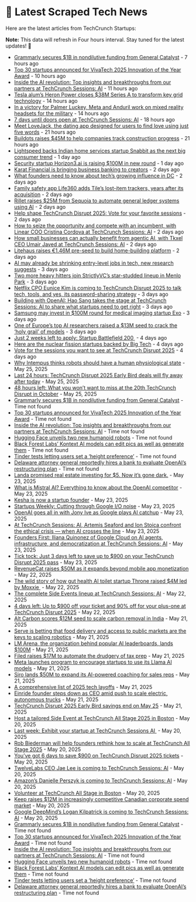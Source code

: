 
# 📰 Latest Scraped Tech News

Here are the latest articles from TechCrunch Startups:

**Note:** This data will refresh in Four hours interval. Stay tuned for the latest updates! 🔄
- [Grammarly secures $1B in nondilutive funding from General Catalyst](https://techcrunch.com/2025/05/29/grammarly-secures-1b-in-non-dilutive-funding-from-general-catalyst/) - 7 hours ago
- [Top 30 startups announced for VivaTech 2025 Innovation of the Year Award](https://techcrunch.com/2025/05/29/top-30-startups-announced-for-vivatech-2025-innovation-of-the-year-award/) - 10 hours ago
- [Inside the AI revolution: Top insights and breakthroughs from our partners at TechCrunch Sessions: AI](https://techcrunch.com/2025/05/29/inside-the-ai-revolution-top-insights-and-breakthroughs-from-our-partners-at-techcrunch-sessions-ai/) - 11 hours ago
- [Tesla alum’s Heron Power closes $38M Series A to transform key grid technology](https://techcrunch.com/2025/05/29/tesla-alums-heron-power-closes-38m-series-a-to-transform-key-grid-technology/) - 14 hours ago
- [In a victory for Palmer Luckey, Meta and Anduril work on mixed reality headsets for the military](https://techcrunch.com/2025/05/29/in-a-victory-for-palmer-luckey-meta-and-anduril-work-on-mixed-reality-headsets-for-the-military/) - 14 hours ago
- [7 days until doors open at TechCrunch Sessions: AI](https://techcrunch.com/2025/05/29/7-days-until-doors-open-at-techcrunch-sessions-ai/) - 18 hours ago
- [Meet LoveJack, the dating app designed for users to find love using just five words](https://techcrunch.com/2025/05/29/meet-lovejack-the-dating-app-designed-for-users-to-find-love-using-just-five-words/) - 21 hours ago
- [Buildots raises $45M to help companies track construction progress](https://techcrunch.com/2025/05/29/buildots-raises-45m-to-help-companies-track-construction-progress/) - 21 hours ago
- [Lightspeed backs Indian home services startup Snabbit as the next big consumer trend](https://techcrunch.com/2025/05/28/lightspeed-backs-indian-home-services-startup-snabbit-as-the-next-big-consumer-trend/) - 1 day ago
- [Security startup Horizon3.ai is raising $100M in new round](https://techcrunch.com/2025/05/28/security-startup-horizon3-ai-is-raising-100m-in-new-round/) - 1 day ago
- [Karat Financial is bringing business banking to creators](https://techcrunch.com/2025/05/28/karat-financial-is-bringing-business-banking-to-creators/) - 2 days ago
- [What founders need to know about tech’s growing influence in DC](https://techcrunch.com/podcast/what-founders-need-to-know-about-techs-growing-influence-in-d-c/) - 2 days ago
- [Family safety app Life360 adds Tile’s lost-item trackers, years after its acquisition](https://techcrunch.com/2025/05/28/family-safety-app-life360-adds-tiles-lost-item-trackers-years-after-its-acquisition/) - 2 days ago
- [Rillet raises $25M from Sequoia to automate general ledger systems using AI](https://techcrunch.com/2025/05/28/rillet-raises-25m-from-sequoia-to-automate-general-ledger-systems-using-ai/) - 2 days ago
- [Help shape TechCrunch Disrupt 2025: Vote for your favorite sessions](https://techcrunch.com/2025/05/28/help-shape-techcrunch-disrupt-2025-vote-for-your-favorite-sessions/) - 2 days ago
- [How to seize the opportunity and compete with an incumbent, with Linear COO Cristina Cordova at TechCrunch Sessions: AI](https://techcrunch.com/2025/05/28/how-to-seize-the-opportunity-and-compete-with-an-incumbent-with-linear-coo-cristina-cordova-at-techcrunch-sessions-ai/) - 2 days ago
- [How small businesses can actually benefit from agentic AI, with Tkxel CEO Umair Javed at TechCrunch Sessions: AI](https://techcrunch.com/2025/05/28/how-small-businesses-can-actually-benefit-from-agentic-ai-with-tkxel-ceo-umair-javed-at-techcrunch-sessions-ai/) - 2 days ago
- [Litehaus raises €1.46M pre-seed to build home-building platform](https://techcrunch.com/2025/05/28/litehaus-raises-e1-7-million-pre-seed-to-build-home-building-marketplace/) - 2 days ago
- [AI may already be shrinking entry-level jobs in tech, new research suggests](https://techcrunch.com/2025/05/27/ai-may-already-be-shrinking-entry-level-jobs-in-tech-new-research-suggests/) - 3 days ago
- [Two more heavy hitters join StrictlyVC’s star-studded lineup in Menlo Park](https://techcrunch.com/2025/05/27/two-more-heavy-hitters-join-strictlyvcs-star-studded-lineup-in-menlo-park/) - 3 days ago
- [Netflix CPO Eunice Kim is coming to TechCrunch Disrupt 2025 to talk tech, tools, and yes, its password-sharing strategy](https://techcrunch.com/2025/05/27/netflix-cpo-eunice-kim-is-coming-to-techcrunch-disrupt-2025-to-talk-tech-tools-and-yes-its-password-sharing-strategy/) - 3 days ago
- [Building with OpenAI: Hao Sang takes the stage at TechCrunch Sessions: AI to share what startups need to get right](https://techcrunch.com/2025/05/27/building-with-openai-hao-sang-takes-the-stage-at-techcrunch-sessions-ai-to-share-what-startups-need-to-get-right/) - 3 days ago
- [Samsung may invest in $100M round for medical imaging startup Exo](https://techcrunch.com/2025/05/27/samsung-may-invest-in-100m-round-for-medical-imaging-startup-exo/) - 3 days ago
- [One of Europe’s top AI researchers raised a $13M seed to crack the ‘holy grail’ of models](https://techcrunch.com/2025/05/26/one-of-europes-top-ai-researchers-raised-a-13m-seed-to-crack-the-holy-grail-of-models/) - 3 days ago
- [Just 2 weeks left to apply: Startup Battlefield 200 ](https://techcrunch.com/2025/05/26/just-2-weeks-left-to-apply-startup-battlefield-200/) - 4 days ago
- [Here are the nuclear fission startups backed by Big Tech](https://techcrunch.com/2025/05/26/here-are-the-nuclear-fission-startups-backed-by-big-tech/) - 4 days ago
- [Vote for the sessions you want to see at TechCrunch Disrupt 2025](https://techcrunch.com/2025/05/26/vote-for-the-sessions-you-want-to-see-at-techcrunch-disrupt-2025/) - 4 days ago
- [Why Intempus thinks robots should have a human physiological state](https://techcrunch.com/2025/05/25/why-intempus-thinks-robots-should-have-a-human-physiological-state/) - May 25, 2025
- [Last 24 hours: TechCrunch Disrupt 2025 Early Bird deals will fly away after today](https://techcrunch.com/2025/05/25/last-24-hours-techcrunch-disrupt-2025-early-bird-deals-will-fly-away-after-today/) - May 25, 2025
- [48 hours left: What you won’t want to miss at the 20th TechCrunch Disrupt in October](https://techcrunch.com/2025/05/25/48-hours-left-what-you-wont-want-to-miss-at-the-20th-techcrunch-disrupt-in-october/) - May 25, 2025
- [Grammarly secures $1B in nondilutive funding from General Catalyst](https://techcrunch.com/2025/05/29/grammarly-secures-1b-in-non-dilutive-funding-from-general-catalyst/) - Time not found
- [Top 30 startups announced for VivaTech 2025 Innovation of the Year Award](https://techcrunch.com/2025/05/29/top-30-startups-announced-for-vivatech-2025-innovation-of-the-year-award/) - Time not found
- [Inside the AI revolution: Top insights and breakthroughs from our partners at TechCrunch Sessions: AI](https://techcrunch.com/2025/05/29/inside-the-ai-revolution-top-insights-and-breakthroughs-from-our-partners-at-techcrunch-sessions-ai/) - Time not found
- [Hugging Face unveils two new humanoid robots](https://techcrunch.com/2025/05/29/hugging-face-unveils-two-new-humanoid-robots/) - Time not found
- [Black Forest Labs’ Kontext AI models can edit pics as well as generate them](https://techcrunch.com/2025/05/29/black-forest-labs-kontext-ai-models-can-edit-pics-as-well-as-generate-them/) - Time not found
- [Tinder tests letting users set a ‘height preference’](https://techcrunch.com/2025/05/29/tinder-tests-letting-users-set-a-height-preference/) - Time not found
- [Delaware attorney general reportedly hires a bank to evaluate OpenAI’s restructuring plan](https://techcrunch.com/2025/05/29/delaware-attorney-general-reportedly-hires-a-bank-to-evaluate-openais-restructuring-plan/) - Time not found
- [Landa promised real estate investing for $5. Now it’s gone dark.](https://techcrunch.com/2025/05/23/landa-promised-real-estate-investing-for-5-now-its-gone-dark/) - May 23, 2025
- [What is Mistral AI? Everything to know about the OpenAI competitor](https://techcrunch.com/2025/05/23/what-is-mistral-ai-everything-to-know-about-the-openai-competitor/) - May 23, 2025
- [Kesha is now a startup founder](https://techcrunch.com/2025/05/23/kesha-is-now-a-startup-founder/) - May 23, 2025
- [Startups Weekly: Cutting through Google I/O noise](https://techcrunch.com/2025/05/23/startups-weekly-cutting-through-google-i-o-noise/) - May 23, 2025
- [OpenAI goes all in with Jony Ive as Google plays AI catchup](https://techcrunch.com/podcast/openai-goes-all-in-with-jony-ive-as-google-plays-ai-catchup/) - May 23, 2025
- [At TechCrunch Sessions: AI, Artemis Seaford and Ion Stoica confront the ethical crisis — when AI crosses the line](https://techcrunch.com/2025/05/23/when-ai-crosses-the-line-artemis-seaford-and-ion-stoica-confront-the-ethical-crisis-at-techcrunch-sessions-ai/) - May 23, 2025
- [Founders First: Iliana Quinonez of Google Cloud on AI agents, infrastructure, and democratization at TechCrunch Sessions: AI](https://techcrunch.com/2025/05/23/founders-first-iliana-quinonez-of-google-cloud-on-ai-agents-infrastructure-and-democratization-at-techcrunch-sessions-ai/) - May 23, 2025
- [Tick tock: Just 3 days left to save up to $900 on your TechCrunch Disrupt 2025 pass](https://techcrunch.com/2025/05/23/tick-tock-just-3-days-left-to-save-up-to-900-on-your-techcrunch-disrupt-2025-pass/) - May 23, 2025
- [RevenueCat raises $50M as it expands beyond mobile app monetization](https://techcrunch.com/2025/05/22/revenuecat-raises-50m-as-it-expands-beyond-mobile-app-monetization/) - May 22, 2025
- [The wild story of how gut health AI toilet startup Throne raised $4M led by Moxxie ](https://techcrunch.com/2025/05/22/the-wild-story-of-how-gut-health-ai-toilet-startup-throne-raised-4m-led-by-moxxie/) - May 22, 2025
- [The complete Side Events lineup at TechCrunch Sessions: AI](https://techcrunch.com/2025/05/22/the-complete-side-events-lineup-at-techcrunch-sessions-ai/) - May 22, 2025
- [4 days left: Up to $900 off your ticket and 90% off for your plus-one at TechCrunch Disrupt 2025](https://techcrunch.com/2025/05/22/4-days-left-up-to-900-off-your-ticket-and-90-off-for-your-1-at-techcrunch-disrupt-2025/) - May 22, 2025
- [Alt Carbon scores $12M seed to scale carbon removal in India](https://techcrunch.com/2025/05/21/alt-carbon-scores-12m-seed-to-scale-carbon-removal-in-india/) - May 21, 2025
- [Serve is betting that food delivery and access to public markets are the keys to scaling robotics](https://techcrunch.com/podcast/serve-is-betting-that-food-delivery-and-access-to-public-markets-are-the-keys-to-scaling-robotics/) - May 21, 2025
- [LM Arena, the organization behind popular AI leaderboards, lands $100M](https://techcrunch.com/2025/05/21/lm-arena-the-organization-behind-popular-ai-leaderboards-lands-100m/) - May 21, 2025
- [Filed raises $17M to automate the drudgery of tax prep](https://techcrunch.com/2025/05/21/filed-raises-17m-to-automate-the-drudgery-of-tax-prep/) - May 21, 2025
- [Meta launches program to encourage startups to use its Llama AI models](https://techcrunch.com/2025/05/21/meta-launches-program-to-encourage-startups-to-use-its-llama-ai-models/) - May 21, 2025
- [Siro lands $50M to expand its AI-powered coaching for sales reps](https://techcrunch.com/2025/05/21/siro-lands-50m-from-signalfire-to-expand-its-ai-powered-coaching-solution-for-on-ground-sales-reps/) - May 21, 2025
- [A comprehensive list of 2025 tech layoffs](https://techcrunch.com/2025/05/21/tech-layoffs-2025-list/) - May 21, 2025
- [Einride founder steps down as CEO amid push to scale electric, autonomous trucks](https://techcrunch.com/2025/05/21/einride-founder-steps-down-as-ceo-amid-push-to-scale-electric-autonomous-trucks/) - May 21, 2025
- [TechCrunch Disrupt 2025 Early Bird savings end on May 25](https://techcrunch.com/2025/05/21/techcrunch-disrupt-2025-early-bird-savings-end-on-may-25/) - May 21, 2025
- [Host a tailored Side Event at TechCrunch All Stage 2025 in Boston](https://techcrunch.com/2025/05/20/host-a-tailored-side-event-at-all-stage-2025-in-boston/) - May 20, 2025
- [Last week: Exhibit your startup at TechCrunch Sessions AI ](https://techcrunch.com/2025/05/20/exhibit-your-startup-at-techcrunch-sessions-ai-while-you-still-can/) - May 20, 2025
- [Rob Biederman will help founders rethink how to scale at TechCrunch All Stage 2025](https://techcrunch.com/2025/05/20/at-techcrunch-all-stage-2025-rob-biederman-will-help-founders-rethink-how-to-scale/) - May 20, 2025
- [You’ve got 6 days to save $900 on TechCrunch Disrupt 2025 tickets](https://techcrunch.com/2025/05/20/youve-got-6-days-to-save-900-on-techcrunch-disrupt-2025-tickets/) - May 20, 2025
- [TwelveLabs CEO Jae Lee is coming to TechCrunch Sessions: AI](https://techcrunch.com/2025/05/20/twelve-labs-ceo-jae-lee-is-coming-to-techcrunch-sessions-ai/) - May 20, 2025
- [Amazon’s Danielle Perszyk is coming to TechCrunch Sessions: AI](https://techcrunch.com/2025/05/20/amazons-danielle-perszyk-is-coming-to-techcrunch-sessions-ai/) - May 20, 2025
- [Volunteer at TechCrunch All Stage in Boston](https://techcrunch.com/2025/05/20/volunteer-at-techcrunch-all-stage-in-boston/) - May 20, 2025
- [Keep raises $12M in increasingly competitive Canadian corporate spend market](https://techcrunch.com/2025/05/20/keep-raises-12m-in-increasingly-competitive-canadian-corporate-spend-market/) - May 20, 2025
- [Google DeepMind’s Logan Kilpatrick is coming to TechCrunch Sessions: AI](https://techcrunch.com/2025/05/20/google-deepminds-logan-kilpatrick-is-coming-to-techcrunch-sessions-ai/) - May 20, 2025
- [Grammarly secures $1B in nondilutive funding from General Catalyst](https://techcrunch.com/2025/05/29/grammarly-secures-1b-in-non-dilutive-funding-from-general-catalyst/) - Time not found
- [Top 30 startups announced for VivaTech 2025 Innovation of the Year Award](https://techcrunch.com/2025/05/29/top-30-startups-announced-for-vivatech-2025-innovation-of-the-year-award/) - Time not found
- [Inside the AI revolution: Top insights and breakthroughs from our partners at TechCrunch Sessions: AI](https://techcrunch.com/2025/05/29/inside-the-ai-revolution-top-insights-and-breakthroughs-from-our-partners-at-techcrunch-sessions-ai/) - Time not found
- [Hugging Face unveils two new humanoid robots](https://techcrunch.com/2025/05/29/hugging-face-unveils-two-new-humanoid-robots/) - Time not found
- [Black Forest Labs’ Kontext AI models can edit pics as well as generate them](https://techcrunch.com/2025/05/29/black-forest-labs-kontext-ai-models-can-edit-pics-as-well-as-generate-them/) - Time not found
- [Tinder tests letting users set a ‘height preference’](https://techcrunch.com/2025/05/29/tinder-tests-letting-users-set-a-height-preference/) - Time not found
- [Delaware attorney general reportedly hires a bank to evaluate OpenAI’s restructuring plan](https://techcrunch.com/2025/05/29/delaware-attorney-general-reportedly-hires-a-bank-to-evaluate-openais-restructuring-plan/) - Time not found